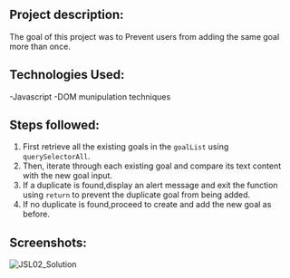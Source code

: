 ## Project description:

The goal of this project was to Prevent users from adding the same goal more than once.

## Technologies Used:

-Javascript
-DOM munipulation techniques

## Steps followed:

1. First retrieve all the existing goals in the `goalList` using `querySelectorAll`.
2. Then, iterate through each existing goal and compare its text content with the new goal input.
3. If a duplicate is found,display an alert message and exit the function using `return` to prevent the duplicate goal from being added.
4. If no duplicate is found,proceed to create and add the new goal as before.

## Screenshots:

![JSL02_Solution](https://github.com/KemisoMalatsi/KEMMAL529_BCL2401_Group-C_Kemiso-Malatsi_JSL02/assets/156844247/18087094-82a0-4322-8ff8-89bc9f8a0da3)


